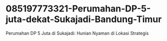 # 085197773321-Perumahan-DP-5-juta-dekat-Sukajadi-Bandung-Timur
Perumahan DP 5 Juta di Sukajadi: Hunian Nyaman di Lokasi Strategis
